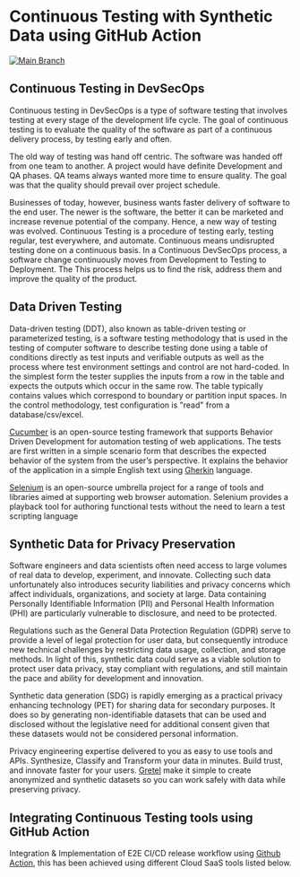 # Continuous Testing with Synthetic Data using GitHub Action #
[![Main Branch](https://github.com/judebantony/continuoustesting-github-action-example/actions/workflows/workflow.yml/badge.svg)](https://github.com/judebantony/continuoustesting-github-action-example/actions/workflows/workflow.yml)

## Continuous Testing in DevSecOps
Continuous testing in DevSecOps is a type of software testing that involves testing at every stage of the development life cycle. The goal of continuous testing is to evaluate the quality of the software as part of a continuous delivery process, by testing early and often. 

The old way of testing was hand off centric. The software was handed off from one team to another. A project would have definite Development and QA phases. QA teams always wanted more time to ensure quality. The goal was that the quality should prevail over project schedule.

Businesses of today, however, business wants faster delivery of software to the end user. The newer is the software, the better it can be marketed and increase revenue potential of the company. Hence, a new way of testing was evolved. Continuous Testing is a procedure of testing early, testing regular, test everywhere, and automate. Continuous means undisrupted testing done on a continuous basis. In a Continuous DevSecOps process, a software change continuously moves from Development to Testing to Deployment. The This process helps us to find the risk, address them and improve the quality of the product.

## Data Driven Testing 

Data-driven testing (DDT), also known as table-driven testing or parameterized testing, is a software testing methodology that is used in the testing of computer software to describe testing done using a table of conditions directly as test inputs and verifiable outputs as well as the process where test environment settings and control are not hard-coded. In the simplest form the tester supplies the inputs from a row in the table and expects the outputs which occur in the same row. The table typically contains values which correspond to boundary or partition input spaces. In the control methodology, test configuration is "read" from a database/csv/excel.

[Cucumber](https://cucumber.io) is an open-source testing framework that supports Behavior Driven Development for automation testing of web applications. The tests are first written in a simple scenario form that describes the expected behavior of the system from the user’s perspective. It explains the behavior of the application in a simple English text using [Gherkin](https://cucumber.io/docs/gherkin/) language.

[Selenium](https://www.selenium.dev) is an open-source umbrella project for a range of tools and libraries aimed at supporting web browser automation. Selenium provides a playback tool for authoring functional tests without the need to learn a test scripting language


## Synthetic Data for Privacy Preservation

Software engineers and data scientists often need access to large volumes of real data to develop, experiment, and innovate. Collecting such data unfortunately also introduces security liabilities and privacy concerns which affect individuals, organizations, and society at large. Data containing Personally Identifiable Information (PII) and Personal Health Information (PHI) are particularly vulnerable to disclosure, and need to be protected.

Regulations such as the General Data Protection Regulation (GDPR) serve to provide a level of legal protection for user data, but consequently introduce new technical challenges by restricting data usage, collection, and storage methods. In light of this, synthetic data could serve as a viable solution to protect user data privacy, stay compliant with regulations, and still maintain the pace and ability for development and innovation.

Synthetic data generation (SDG) is rapidly emerging as a practical privacy enhancing technology (PET) for sharing data for secondary purposes. It does so by generating non-identifiable datasets that can be used and disclosed without the legislative need for additional consent given that these datasets would not be considered personal information.

Privacy engineering expertise delivered to you as easy to use tools and APIs. Synthesize, Classify and Transform your data in minutes. Build trust, and innovate faster for your users. [Gretel](https://gretel.ai/) make it simple to create anonymized and synthetic datasets so you can work safely with data while preserving privacy.

## Integrating Continuous Testing tools using GitHub Action ##
Integration & Implementation of E2E CI/CD release workflow using [Github Action](https://github.com/features/actions), this has been achieved using different Cloud SaaS tools listed below.
